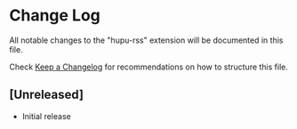 # Change Log

All notable changes to the "hupu-rss" extension will be documented in this file.

Check [Keep a Changelog](http://keepachangelog.com/) for recommendations on how to structure this file.

## [Unreleased]

- Initial release